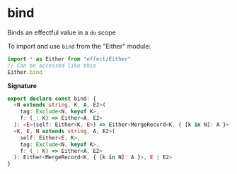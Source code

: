 # bind

Binds an effectful value in a `do` scope

To import and use `bind` from the "Either" module:

```ts
import * as Either from "effect/Either"
// Can be accessed like this
Either.bind
```

**Signature**

```ts
export declare const bind: {
  <N extends string, K, A, E2>(
    tag: Exclude<N, keyof K>,
    f: (_: K) => Either<A, E2>
  ): <E>(self: Either<K, E>) => Either<MergeRecord<K, { [k in N]: A }>, E2 | E>
  <K, E, N extends string, A, E2>(
    self: Either<E, K>,
    tag: Exclude<N, keyof K>,
    f: (_: K) => Either<A, E2>
  ): Either<MergeRecord<K, { [k in N]: A }>, E | E2>
}
```
